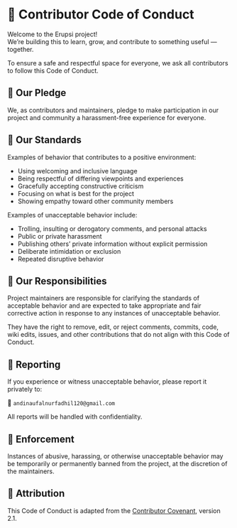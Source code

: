 # 📜 Contributor Code of Conduct

Welcome to the Erupsi project!  
We’re building this to learn, grow, and contribute to something useful — together.

To ensure a safe and respectful space for everyone, we ask all contributors to follow this Code of Conduct.

## 💬 Our Pledge

We, as contributors and maintainers, pledge to make participation in our project and community a harassment-free experience for everyone.

## 🤝 Our Standards

Examples of behavior that contributes to a positive environment:

- Using welcoming and inclusive language
- Being respectful of differing viewpoints and experiences
- Gracefully accepting constructive criticism
- Focusing on what is best for the project
- Showing empathy toward other community members

Examples of unacceptable behavior include:

- Trolling, insulting or derogatory comments, and personal attacks
- Public or private harassment
- Publishing others’ private information without explicit permission
- Deliberate intimidation or exclusion
- Repeated disruptive behavior

## 📢 Our Responsibilities

Project maintainers are responsible for clarifying the standards of acceptable behavior and are expected to take appropriate and fair corrective action in response to any instances of unacceptable behavior.

They have the right to remove, edit, or reject comments, commits, code, wiki edits, issues, and other contributions that do not align with this Code of Conduct.

## 🚨 Reporting

If you experience or witness unacceptable behavior, please report it privately to:

📧 `andinaufalnurfadhil120@gmail.com`

All reports will be handled with confidentiality.

## 📆 Enforcement

Instances of abusive, harassing, or otherwise unacceptable behavior may be temporarily or permanently banned from the project, at the discretion of the maintainers.

## 🧾 Attribution

This Code of Conduct is adapted from the [Contributor Covenant][homepage], version 2.1.

[homepage]: https://www.contributor-covenant.org
